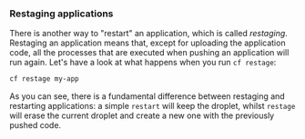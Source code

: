 ### Restaging applications

There is another way to "restart" an application, which is called *restaging*. Restaging an application means that, except for uploading the application code, all the processes that are executed when pushing an application will run again. Let's have a look at what happens when you run `cf restage`:

```sh
cf restage my-app
```

As you can see, there is a fundamental difference between restaging and restarting applications: a simple `restart` will keep the droplet, whilst `restage` will erase the current droplet and create a new one with the previously pushed code.

